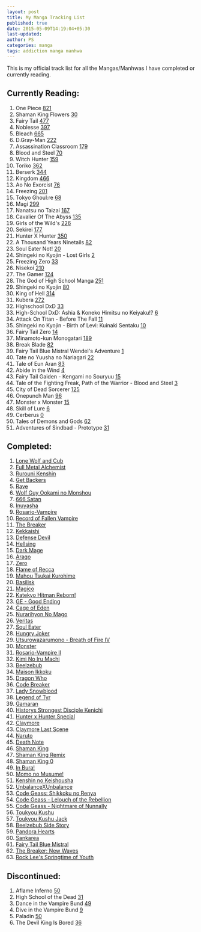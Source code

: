 ```yaml
---
layout: post
title: My Manga Tracking List
published: true
date: 2015-05-09T14:19:04+05:30
last-updated:
author: PS
categories: manga
tags: addiction manga manhwa
---
```


This is my official track list for all the Mangas/Manhwas I have completed or currently reading.

## Currently Reading:

001. One Piece [821](http://www.mangareader.net/one-piece/821)
002. Shaman King Flowers [30](http://mangafox.me/manga/shaman_king_flowers/30)
003. Fairy Tail [477](http://www.mangareader.net/fairy-tail/477)
004. Noblesse [397](http://www.mangareader.net/noblesse/397)
005. Bleach [665](http://www.mangareader.net/bleach/665)
006. D.Gray-Man [222](http://www.mangareader.net/dgray-man/222)
007. Assassination Classroom [179](http://www.mangareader.net/assassination-classroom/179)
008. Blood and Steel [70](http://www.mangareader.net/blood-and-steel/70)
009. Witch Hunter [159](http://www.mangareader.net/witch-hunter/159)
010. Toriko [362](http://www.mangapanda.com/toriko/362)
011. Berserk [344](http://www.mangareader.net/berserk/344)
012. Kingdom [466](http://www.mangapanda.com/kingdom/466)
013. Ao No Exorcist [76](http://www.mangareader.net/ao-no-exorcist/76)
014. Freezing [201](http://www.mangareader.net/freezing/201)
015. Tokyo Ghoul:re [68](http://www.mangareader.net/tokyo-ghoulre/68)
016. Magi [299](http://www.mangapanda.com/magi/299)
017. Nanatsu no Taizai [167](http://www.mangareader.net/nanatsu-no-taizai/167)
018. Cavalier Of The Abyss [135](http://www.mangareader.net/cavalier-of-the-abyss/135)
019. Girls of the Wild's [226](http://www.mangareader.net/girls-of-the-wilds/226)
020. Sekirei [177](http://www.mangareader.net/sekirei/177)
021. Hunter X Hunter [350](http://www.mangapanda.com/hunter-x-hunter/350)
022. A Thousand Years Ninetails [82](http://www.mangareader.net/a-thousand-years-ninetails/82)
023. Soul Eater Not! [20](http://www.mangareader.net/soul-eater-not/20)
024. Shingeki no Kyojin - Lost Girls [2](http://www.mangareader.net/shingeki-no-kyojin-lost-girls/2)
025. Freezing Zero [33](http://www.mangareader.net/freezing-zero/33)
026. Nisekoi [210](http://www.mangareader.net/nisekoi/210)
027. The Gamer [124](http://www.mangapanda.com/the-gamer/124)
028. The God of High School Manga [251](http://www.mangapanda.com/the-god-of-high-school/251)
020. Shingeki no Kyojin [80](http://www.mangareader.net/shingeki-no-kyojin/80)
030. King of Hell [314](http://www.mangapanda.com/king-of-hell/314)
031. Kubera [272](http://www.mangapanda.com/kubera/272)
032. Highschool DxD [33](http://www.mangapanda.com/highschool-dxd/33)
033. High-School DxD: Ashia & Koneko Himitsu no Keiyaku!? [6](http://www.mangapanda.com/high-school-dxd-ashia-koneko-himitsu-no-keiyaku/6)
034. Attack On Titan - Before The Fall [11](http://www.mangapanda.com/attack-on-titan-before-the-fall/11)
035. Shingeki no Kyojin - Birth of Levi: Kuinaki Sentaku [10](http://www.mangapanda.com/shingeki-no-kyojin-birth-of-levi-kuinaki-sentaku/10)
036. Fairy Tail Zero [14](http://www.mangapanda.com/fairy-tail-zero/14)
037. Minamoto-kun Monogatari [189](http://www.mangahere.co/manga/minamoto_kun_monogatari/c189/)
038. Break Blade [82](http://www.mangapanda.com/break-blade/82)
039. Fairy Tail Blue Mistral Wendel's Adventure [1](http://www.mangapanda.com/fairy-tail-blue-mistral-wendels-adventure/1)
040. Tate no Yuusha no Nariagari [22](http://www.mangapanda.com/tate-no-yuusha-no-nariagari/22)
041. Tale of Eun Aran [83](http://www.mangapanda.com/tale-of-eun-aran/83)
042. Abide in the Wind [4](http://www.mangatown.com/manga/abide_in_the_wind/c004/4.html)
043. Fairy Tail Gaiden - Kengami no Souryuu [15](http://www.mangapanda.com/fairy-tail-gaiden-kengami-no-souryuu/15)
044. Tale of the Fighting Freak, Path of the Warrior - Blood and Steel [3](http://www.mangapanda.com/tale-of-the-fighting-freak-path-of-the-warrior-blood-and-steel/3)
045. City of Dead Sorcerer [125](http://www.mangapanda.com/city-of-dead-sorcerer/125)
046. Onepunch Man [96](http://www.mangapanda.com/onepunch-man/96)
047. Monster x Monster [15](http://www.mangapanda.com/monster-x-monster/15)
048. Skill of Lure [6](http://www.mangapanda.com/skill-of-lure/6)
049. Cerberus [0](http://mangafox.me/manga/cerberus/)
050. Tales of Demons and Gods [62](http://www.mangapanda.com/tales-of-demons-and-gods/62)
051. Adventures of Sindbad - Prototype [31](http://www.mangapanda.com/adventure-of-sinbad-prototype/31/14)

## Completed:

001. [Lone Wolf and Cub](http://www.mangareader.net/lone-wolf-and-cub)
002. [Full Metal Alchemist](http://www.mangareader.net/116/full-metal-alchemist.html)
003. [Rurouni Kenshin](http://www.mangareader.net/118/rurouni-kenshin.html)
004. [Get Backers](http://www.mangareader.net/200/getbackers.html)
004. [Rave](http://www.mangareader.net/426/rave.html)
005. [Wolf Guy Ookami no Monshou](http://www.mangareader.net/546/wolf-guy-ookami-no-monshou.html)
006. [666 Satan](http://www.mangareader.net/175/666-satan.html)
007. [Inuyasha](http://www.mangareader.net/226/inuyasha.html)
008. [Rosario-Vampire](http://www.mangareader.net/320/rosario-vampire.html)
009. [Record of Fallen Vampire](http://www.mangareader.net/353/record-of-fallen-vampire.html)
010. [The Breaker](http://www.mangareader.net/530/the-breaker.html)
011. [Kekkaishi](http://www.mangareader.net/144/kekkaishi.html)
013. [Defense Devil](http://www.mangareader.net/301/defense-devil.html)
014. [Hellsing](http://www.mangareader.net/205/hellsing.html)
015. [Dark Mage](http://www.mangareader.net/1663/dark-mage.html)
016. [Arago](http://www.mangareader.net/1296/arago.html)
017. [Zero](http://www.mangareader.net/171/zero.html)
018. [Flame of Recca](http://www.mangareader.net/195/flame-of-recca.html)
019. [Mahou Tsukai Kurohime](http://www.mangareader.net/423/kurohime.html)
020. [Basilisk](http://www.mangareader.net/174/basilisk.html)
021. [Magico](http://www.mangareader.net/magico)
022. [Katekyo Hitman Reborn!](http://www.mangareader.net/284/katekyo-hitman-reborn.html)
023. [GE - Good Ending](http://www.mangareader.net/738/ge-good-ending.html)
024. [Cage of Eden](http://www.mangareader.net/213/cage-of-eden.html)
025. [Nurarihyon No Mago](http://www.mangareader.net/456/nurarihyon-no-mago.html)
026. [Veritas](http://www.mangapanda.com/veritas)
027. [Soul Eater](http://www.mangareader.net/157/soul-eater.html)
028. [Hungry Joker](http://www.mangareader.net/hungry-joker)
029. [Utsurowazarumono - Breath of Fire IV](http://www.mangareader.net/984/utsurowazarumono-breath-of-fire-iv.html)
030. [Monster](http://www.mangareader.net/99/monster.html)
031. [Rosario-Vampire II](http://www.mangareader.net/319/rosario-vampire-ii.html)
032. [Kimi No Iru Machi](http://www.mangareader.net/225/kimi-no-iru-machi.html)
033. [Beelzebub](http://www.mangareader.net/222/beelzebub.html)
034. [Maison Ikkoku](http://mangafox.me/manga/maison_ikkoku/)
035. [Dragon Who](http://www.mangareader.net/1212/dragon-who.html)
036. [Code Breaker](http://www.mangareader.net/322/code-breaker.html)
037. [Lady Snowblood](http://kissmanga.com/Manga/Lady-Snowblood)
038. [Legend of Tyr](http://www.mangareader.net/legend-of-tyr)
039. [Gamaran](http://www.mangareader.net/408/gamaran.html)
040. [Historys Strongest Disciple Kenichi](http://www.mangapanda.com/historys-strongest-disciple-kenichi)
041. [Hunter x Hunter Special](http://www.mangapanda.com/hunter-x-hunter-special)
042. [Claymore](http://www.mangareader.net/claymore/154)
043. [Claymore Last Scene](http://www.mangapanda.com/claymore-last-scene)
045. [Naruto](http://www.mangareader.net/naruto)
046. [Death Note](http://www.mangareader.net/113-4017-1/death-note)
047. [Shaman King](http://www.mangapanda.com/138/shaman-king.html)
048. [Shaman King Remix](http://www.mangareader.net/shaman-king-remix-track)
049. [Shaman King 0](http://www.mangareader.net/shaman-king-0)
050. [In Bura!](http://www.mangatown.com/manga/in_bura)
051. [Momo no Musume!](http://www.mangatown.com/manga/momo_no_musume)
052. [Kenshin no Keishousha](http://www.mangatown.com/manga/kenshin_no_keishousha)
053. [UnbalanceXUnbalance](http://www.mangatown.com/manga/unbalance_x_unbalance)
054. [Code Geass: Shikkoku no Renya](http://www.mangareader.net/code-geass-shikkoku-no-renya)
055. [Code Geass - Lelouch of the Rebellion](http://www.mangapanda.com/code-geass-lelouch-of-the-rebellion)
056. [Code Geass - Nightmare of Nunnally](http://www.mangapanda.com/code-geass-nightmare-of-nunnally)
057. [Toukyou Kushu](http://www.mangareader.net/toukyou-kushu)
058. [Toukyou Kushu Jack](http://mangafox.me/manga/toukyou_kushu_jack)
059. [Beelzebub Side Story](http://www.mangapanda.com/beelzebub-side-story)
060. [Pandora Hearts](http://www.mangareader.net/pandora-hearts)
061. [Sankarea](http://www.mangareader.net/sankarea)
062. [Fairy Tail Blue Mistral](http://www.mangapanda.com/fairy-tail-blue-mistral)
063. [The Breaker: New Waves](http://www.mangareader.net/the-breaker-new-waves)
064. [Rock Lee's Springtime of Youth](http://www.mangareader.net/rock-lees-springtime-of-youth)

## Discontinued:

001. Aflame Inferno [50](http://www.mangareader.net/aflame-inferno/50)
002. High School of the Dead [31](http://www.mangareader.net/high-school-of-the-dead/31)
003. Dance in the Vampire Bund [49](http://www.mangareader.net/dance-in-the-vampire-bund/49)
004. Dive in the Vampire Bund [9](http://www.mangareader.net/dive-in-the-vampire-bund/9)
005. Paladin [50](http://www.mangareader.net/paladin/50)
006. The Devil King Is Bored [36](http://www.mangareader.net/the-devil-king-is-bored/36)

